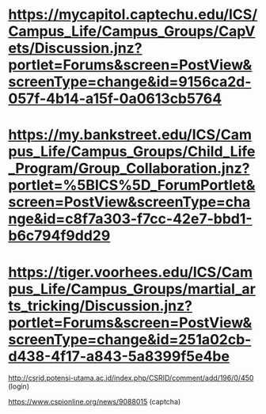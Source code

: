 # https://mycapitol.captechu.edu/ICS/Campus_Life/Campus_Groups/CapVets/Discussion.jnz?portlet=Forums&screen=PostView&screenType=change&id=9156ca2d-057f-4b14-a15f-0a0613cb5764

# https://my.bankstreet.edu/ICS/Campus_Life/Campus_Groups/Child_Life_Program/Group_Collaboration.jnz?portlet=%5BICS%5D_ForumPortlet&screen=PostView&screenType=change&id=c8f7a303-f7cc-42e7-bbd1-b6c794f9dd29

# https://tiger.voorhees.edu/ICS/Campus_Life/Campus_Groups/martial_arts_tricking/Discussion.jnz?portlet=Forums&screen=PostView&screenType=change&id=251a02cb-d438-4f17-a843-5a8399f5e4be

http://csrid.potensi-utama.ac.id/index.php/CSRID/comment/add/196/0/450 (login)

https://www.cspionline.org/news/9088015 (captcha)